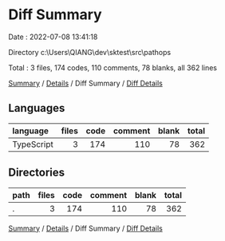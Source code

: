 # Diff Summary

Date : 2022-07-08 13:41:18

Directory c:\\Users\\QIANG\\dev\\sktest\\src\\pathops

Total : 3 files,  174 codes, 110 comments, 78 blanks, all 362 lines

[Summary](results.md) / [Details](details.md) / Diff Summary / [Diff Details](diff-details.md)

## Languages
| language | files | code | comment | blank | total |
| :--- | ---: | ---: | ---: | ---: | ---: |
| TypeScript | 3 | 174 | 110 | 78 | 362 |

## Directories
| path | files | code | comment | blank | total |
| :--- | ---: | ---: | ---: | ---: | ---: |
| . | 3 | 174 | 110 | 78 | 362 |

[Summary](results.md) / [Details](details.md) / Diff Summary / [Diff Details](diff-details.md)